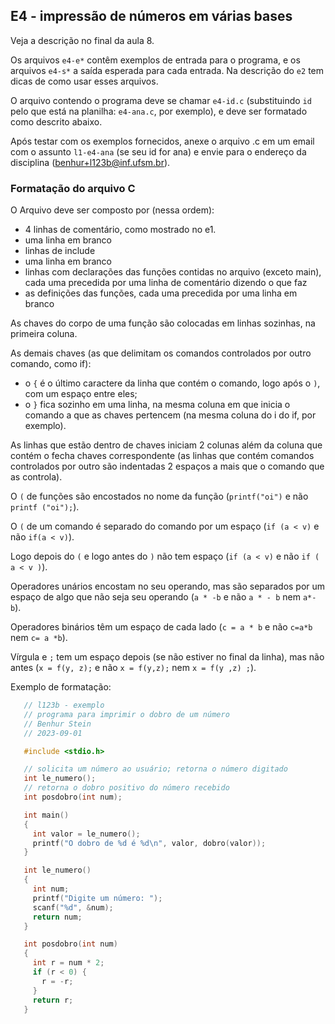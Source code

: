 ## E4 - impressão de números em várias bases

Veja a descrição no final da aula 8.

Os arquivos `e4-e*` contêm exemplos de entrada para o programa, e os arquivos `e4-s*` a saída esperada para cada entrada. Na descrição do `e2` tem dicas de como usar esses arquivos.

O arquivo contendo o programa deve se chamar `e4-id.c` (substituindo `id` pelo que está na planilha: `e4-ana.c`, por exemplo), e deve ser formatado como descrito abaixo.

Após testar com os exemplos fornecidos, anexe o arquivo .c em um email com o assunto `l1-e4-ana` (se seu id for ana) e envie para o endereço da disciplina (benhur+l123b@inf.ufsm.br).

### Formatação do arquivo C

O Arquivo deve ser composto por (nessa ordem):
- 4 linhas de comentário, como mostrado no e1.
- uma linha em branco
- linhas de include
- uma linha em branco
- linhas com declarações das funções contidas no arquivo (exceto main), cada uma precedida por uma linha de comentário dizendo o que faz
- as definições das funções, cada uma precedida por uma linha em branco

As chaves do corpo de uma função são colocadas em linhas sozinhas, na primeira coluna.

As demais chaves (as que delimitam os comandos controlados por outro comando, como if):
- o `{` é o último caractere da linha que contém o comando, logo após o `)`, com um espaço entre eles;
- o `}` fica sozinho em uma linha, na mesma coluna em que inicia o comando a que as chaves pertencem (na mesma coluna do i do if, por exemplo).

As linhas que estão dentro de chaves iniciam 2 colunas além da coluna que contém o fecha chaves correspondente (as linhas que contém comandos controlados por outro são indentadas 2 espaços a mais que o comando que as controla).

O `(` de funções são encostados no nome da função (`printf("oi")` e não `printf ("oi");`).

O `(` de um comando é separado do comando por um espaço (`if (a < v)` e não `if(a < v)`).

Logo depois do `(` e logo antes do `)` não tem espaço (`if (a < v)` e não `if ( a < v )`).

Operadores unários encostam no seu operando, mas são separados por um espaço de algo que não seja seu operando (`a * -b` e não `a * - b` nem `a*-b`).

Operadores binários têm um espaço de cada lado (`c = a * b` e não `c=a*b` nem `c= a *b`).

Vírgula e `;` tem um espaço depois (se não estiver no final da linha), mas não antes (`x = f(y, z);` e não `x = f(y,z);` nem `x = f(y ,z) ;`).

Exemplo de formatação:
```c
   // l123b - exemplo
   // programa para imprimir o dobro de um número
   // Benhur Stein
   // 2023-09-01

   #include <stdio.h>

   // solicita um número ao usuário; retorna o número digitado
   int le_numero();
   // retorna o dobro positivo do número recebido
   int posdobro(int num);

   int main()
   {
     int valor = le_numero();
     printf("O dobro de %d é %d\n", valor, dobro(valor));
   }

   int le_numero()
   {
     int num;
     printf("Digite um número: ");
     scanf("%d", &num);
     return num;
   }

   int posdobro(int num)
   {
     int r = num * 2;
     if (r < 0) {
       r = -r;
     }
     return r;
   }
```
